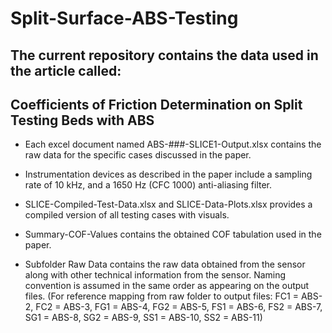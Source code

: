 # Split-Surface-ABS-Testing


## The current repository contains the data used in the article called:

## Coefficients of Friction Determination on Split Testing Beds with ABS

* Each excel document named ABS-###-SLICE1-Output.xlsx contains the raw data for the specific cases discussed in the paper.

* Instrumentation devices as described in the paper include a sampling rate of 10 kHz, and a 1650 Hz (CFC 1000) anti-aliasing filter.
 
* SLICE-Compiled-Test-Data.xlsx and SLICE-Data-Plots.xlsx 
provides a compiled version of all testing cases with visuals.

* Summary-COF-Values contains the obtained COF tabulation used in the paper.

* Subfolder Raw Data contains the raw data obtained from the sensor along with other technical information from the sensor. Naming convention is assumed in the same order as appearing on the output files. (For reference mapping from raw folder to output files: FC1 = ABS-2, FC2 = ABS-3, FG1 = ABS-4, FG2 = ABS-5, FS1 = ABS-6, FS2 = ABS-7, SG1 = ABS-8, SG2 = ABS-9, SS1 = ABS-10, SS2 = ABS-11)  

 